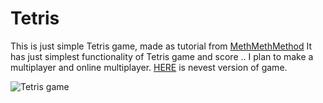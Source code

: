 # Tetris

This is just simple Tetris game, made as tutorial from [MethMethMethod](https://www.youtube.com/watch?v=H2aW5V46khA)
It has just simplest functionality of Tetris game and score .. I plan to make a multiplayer and online multiplayer.
[HERE](http://dn8.cz/js/tetris/index.html) is nevest version of game.

![Tetris game](http://dn8.cz/js/tetris/tetris.jpg)
